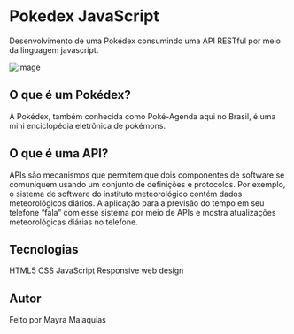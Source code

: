 # Pokedex JavaScript

Desenvolvimento de uma Pokédex consumindo uma API RESTful por meio da linguagem javascript.

![image](https://user-images.githubusercontent.com/106702919/230809037-554fd3c2-af26-4be4-ba8b-6ae68fa03093.png)
 
## O que é um Pokédex?

A Pokédex, também conhecida como Poké-Agenda aqui no Brasil, é uma mini enciclopédia eletrônica de pokémons.

## O que é uma API?

APIs são mecanismos que permitem que dois componentes de software se comuniquem usando um conjunto de definições e protocolos.
Por exemplo, o sistema de software do instituto meteorológico contém dados meteorológicos diários. A aplicação para a previsão
do tempo em seu telefone “fala” com esse sistema por meio de APIs e mostra atualizações meteorológicas diárias no telefone.

## Tecnologias
HTML5
CSS
JavaScript
Responsive web design

## Autor
Feito por Mayra Malaquias 



